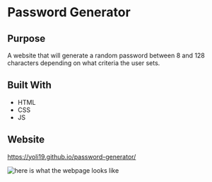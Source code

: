 # Password Generator

## Purpose
A website that will generate a random password between 8 and 128 characters depending on what criteria the user sets.

## Built With
* HTML
* CSS
* JS

## Website 
https://yoli19.github.io/password-generator/

![here is what the webpage looks like]()